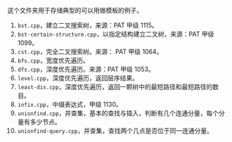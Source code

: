 这个文件夹用于存储典型的可以用做模板的例子。

1. `bst.cpp`，建立二叉搜索树，来源：PAT 甲级 1115。
2. `bst-certain-structure.cpp`，以指定结构建立二叉树，来源：PAT 甲级 1099。
3. `cst.cpp`，完全二叉搜索树。来源： PAT 甲级 1064。
4. `bfs.cpp`，宽度优先遍历。
5. `dfs.cpp`，深度优先遍历。来源：PAT 甲级 1053。
6. `level.cpp`，深度优先遍历，返回层序结果。
7. `least-dis.cpp`，深度优先遍历，返回一颗树中的最短路径和最短路径的数目。
8. `infix.cpp`，中缀表达式，甲级 1130。
9. `unionfind.cpp`，并查集，基本的查找与插入，判断有几个连通分量，每个分量有多少节点。
10. `unionfind-query.cpp`，并查集，查找两个几点是否位于同一连通分量。
